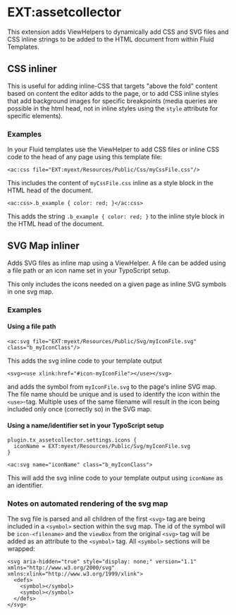 # EXT:assetcollector

This extension adds ViewHelpers to dynamically add CSS and SVG files and CSS inline strings to be added to the HTML 
document from within Fluid Templates. 

## CSS inliner

This is useful for adding inline-CSS that targets "above the fold" content based on content the editor adds to the page, 
or to add CSS inline styles that add background images for specific breakpoints (media queries are possible in the html 
head, not in inline styles using the `style` attribute for specific elements). 

### Examples

In your Fluid templates use the ViewHelper to add CSS files or inline CSS code to the head of any page using this
template file:

```
<ac:css file="EXT:myext/Resources/Public/Css/myCssFile.css"/>
``` 
This includes the content of `myCssFile.css` inline as a style block in the HTML head of the document.

```
<ac:css>.b_example { color: red; }</ac:css>
```
This adds the string `.b_example { color: red; }` to the inline style block in the HTML head of the document.


## SVG Map inliner

Adds SVG files as inline map using a ViewHelper. A file can be added using a file path or an icon name set in your
TypoScript setup. 

This only includes the icons needed on a given page as inline SVG symbols in one svg map.


### Examples

#### Using a file path

```
<ac:svg file="EXT:myext/Resources/Public/Svg/myIconFile.svg" class="b_myIconClass"/>
```
This adds the svg inline code to your template output

```
<svg><use xlink:href="#icon-myIconFile"></use></svg>
```

and adds the symbol from `myIconFile.svg` to the page's inline SVG map. The file name should be unique and is used 
to identify the icon within the `<use>`-tag. Multiple uses of the same filename will result in the icon being included
only once (correctly so) in the SVG map.

#### Using a name/identifier set in your TypoScript setup

```
plugin.tx_assetcollector.settings.icons {
  iconName = EXT:myext/Resources/Public/Svg/myIconFile.svg
}
```

```
<ac:svg name="iconName" class="b_myIconClass">
```

This will add the svg inline code to your template output using `iconName` as an identifier.

### Notes on automated rendering of the svg map

The svg file is parsed and all children of the first `<svg>` tag are being included in a `<symbol>` section within the
svg map. The id of the symbol will be `icon-<filename>` and the `viewBox` from the original `<svg>` tag will be added
as an attribute to the `<symbol>` tag.
All `<symbol>` sections will be wrapped:

```
<svg aria-hidden="true" style="display: none;" version="1.1" xmlns="http://www.w3.org/2000/svg" xmlns:xlink="http://www.w3.org/1999/xlink">
  <defs>
    <symbol></symbol>
    <symbol></symbol> 	
  </defs>
</svg>
```
